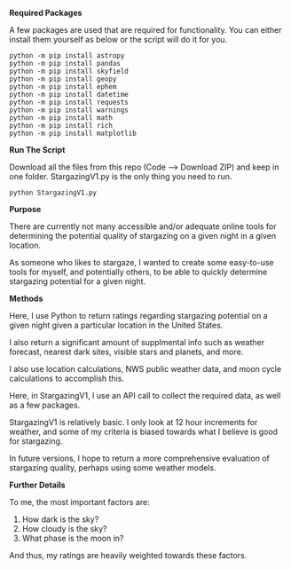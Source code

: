 **Required Packages**

A few packages are used that are required for functionality. You can either install them yourself as below or the script will do it for you.

```
python -m pip install astropy
python -m pip install pandas
python -m pip install skyfield
python -m pip install geopy
python -m pip install ephem
python -m pip install datetime
python -m pip install requests
python -m pip install warnings
python -m pip install math
python -m pip install rich
python -m pip install matplotlib
```
**Run The Script**

Download all the files from this repo (Code --> Download ZIP) and keep in one folder. StargazingV1.py is the only thing you need to run.

```
python StargazingV1.py
```

**Purpose**

There are currently not many accessible and/or adequate online tools for determining the potential quality of stargazing on a given night in a given location. 

As someone who likes to stargaze, I wanted to create some easy-to-use tools for myself, and potentially others, to be able to quickly determine stargazing potential for a given night.

**Methods**

Here, I use Python to return ratings regarding stargazing potential on a given night given a particular location in the United States.

I also return a significant amount of supplmental info such as weather forecast, nearest dark sites, visible stars and planets, and more.

I also use location calculations, NWS public weather data, and moon cycle calculations to accomplish this.

Here, in StargazingV1, I use an API call to collect the required data, as well as a few packages.

StargazingV1 is relatively basic. I only look at 12 hour increments for weather, and some of my criteria is biased towards what I believe is good for stargazing.

In future versions, I hope to return a more comprehensive evaluation of stargazing quality, perhaps using some weather models.

**Further Details**

To me, the most important factors are:
  1. How dark is the sky?
  2. How cloudy is the sky?
  3. What phase is the moon in?

And thus, my ratings are heavily weighted towards these factors.
      
